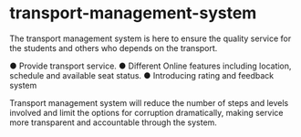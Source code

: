 # transport-management-system

The transport management system is here to ensure the quality service for the students and others who depends on the transport.

●	Provide transport service.
●	Different Online features including location, schedule and available seat status.
●	Introducing rating and feedback system

Transport management system will reduce the number of steps and levels involved and limit the options for corruption dramatically,
making service more transparent and accountable through the system.
